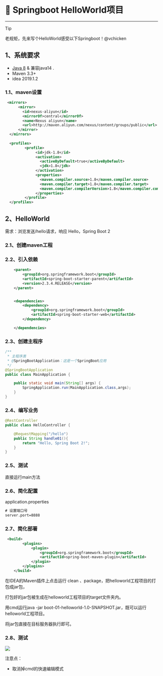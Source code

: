 # **🦡 Springboot HelloWorld项目**

------

> [!TIP]
>
> 老规矩，先来写个HelloWorld感受以下Springboot！@vchicken

## 1、系统要求

- [Java 8](https://www.java.com/) & 兼容java14 .
- Maven 3.3+
- idea 2019.1.2



### 1.1、maven设置

```xml
 <mirrors>
      <mirror>
        <id>nexus-aliyun</id>
        <mirrorOf>central</mirrorOf>
        <name>Nexus aliyun</name>
        <url>http://maven.aliyun.com/nexus/content/groups/public</url>
      </mirror>
  </mirrors>
 
  <profiles>
         <profile>
              <id>jdk-1.8</id>
              <activation>
                <activeByDefault>true</activeByDefault>
                <jdk>1.8</jdk>
              </activation>
              <properties>
                <maven.compiler.source>1.8</maven.compiler.source>
                <maven.compiler.target>1.8</maven.compiler.target>
                <maven.compiler.compilerVersion>1.8</maven.compiler.compilerVersion>
              </properties>
         </profile>
  </profiles>
```

## 2、HelloWorld

需求：浏览发送/hello请求，响应 Hello，Spring Boot 2 

### 2.1、创建maven工程



### 2.2、引入依赖

```xml
    <parent>
        <groupId>org.springframework.boot</groupId>
        <artifactId>spring-boot-starter-parent</artifactId>
        <version>2.3.4.RELEASE</version>
    </parent>


    <dependencies>
        <dependency>
            <groupId>org.springframework.boot</groupId>
            <artifactId>spring-boot-starter-web</artifactId>
        </dependency>

    </dependencies>
```

### 2.3、创建主程序

```java
/**
 * 主程序类
 * @SpringBootApplication：这是一个SpringBoot应用
 */
@SpringBootApplication
public class MainApplication {

    public static void main(String[] args) {
        SpringApplication.run(MainApplication.class,args);
    }
}
```

### 2.4、编写业务

```java
@RestController
public class HelloController {

    @RequestMapping("/hello")
    public String handle01(){
        return "Hello, Spring Boot 2!";
    }
}
```

### 2.5、测试

直接运行main方法

### 2.6、简化配置

application.properties

```xml
# 设置端口号
server.port=8888
```

### 2.7、简化部署

```xml
 <build>
        <plugins>
            <plugin>
                <groupId>org.springframework.boot</groupId>
                <artifactId>spring-boot-maven-plugin</artifactId>
            </plugin>
        </plugins>
    </build>
```

在IDEA的Maven插件上点击运行 clean 、package，把helloworld工程项目的打包成jar包，

打包好的jar包被生成在helloworld工程项目的target文件夹内。

用cmd运行java -jar boot-01-helloworld-1.0-SNAPSHOT.jar，既可以运行helloworld工程项目。

将jar包直接在目标服务器执行即可。

### 2.8、测试

![](https://vue-admin-imgages.oss-cn-hangzhou.aliyuncs.com/2022-09-16/ebec081b-9eee-4eda-8f86-21b05c269a65_helloworld.png)

注意点：

- 取消掉cmd的快速编辑模式
